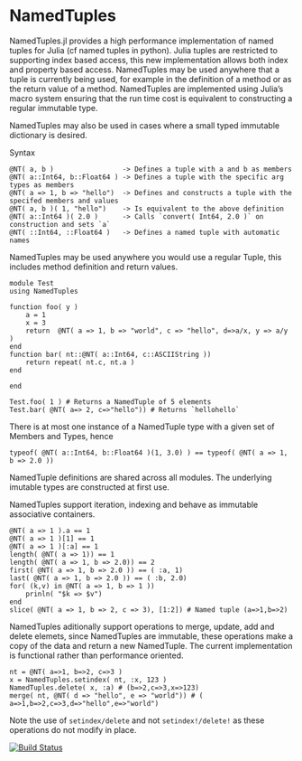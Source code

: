 # NamedTuples

NamedTuples.jl provides a high performance implementation of named tuples for Julia (cf named tuples in python). Julia tuples are restricted to supporting index based access, this new implementation allows both index and property based access. NamedTuples may be used anywhere that a tuple is currently being used, for example in the definition of a method or as the return value of a method. NamedTuples are implemented using Julia’s macro system ensuring that the run time cost is equivalent to constructing a regular immutable type.

NamedTuples may also be used in cases where a small typed immutable dictionary is desired.

Syntax

    @NT( a, b )                 -> Defines a tuple with a and b as members
    @NT( a::Int64, b::Float64 ) -> Defines a tuple with the specific arg types as members
    @NT( a => 1, b => "hello")  -> Defines and constructs a tuple with the specifed members and values
    @NT( a, b )( 1, "hello")    -> Is equivalent to the above definition
    @NT( a::Int64 )( 2.0 )      -> Calls `convert( Int64, 2.0 )` on construction and sets `a`
    @NT( ::Int64, ::Float64 )   -> Defines a named tuple with automatic names


NamedTuples may be used anywhere you would use a regular Tuple, this includes method definition and return values.

    module Test
    using NamedTuples

    function foo( y )
        a = 1
        x = 3
        return  @NT( a => 1, b => "world", c => "hello", d=>a/x, y => a/y  )
    end
    function bar( nt::@NT( a::Int64, c::ASCIIString ))
        return repeat( nt.c, nt.a )
    end

    end

    Test.foo( 1 ) # Returns a NamedTuple of 5 elements
    Test.bar( @NT( a=> 2, c=>"hello")) # Returns `hellohello`


There is at most one instance of a NamedTuple type with a given set of Members and Types, hence

    typeof( @NT( a::Int64, b::Float64 )(1, 3.0) ) == typeof( @NT( a => 1, b => 2.0 ))

NamedTuple definitions are shared across all modules. The underlying imutable types are constructed at first use.

NamedTuples support iteration, indexing and behave as immutable associative containers.

    @NT( a => 1 ).a == 1
    @NT( a => 1 )[1] == 1
    @NT( a => 1 )[:a] == 1
    length( @NT( a => 1)) == 1
    length( @NT( a => 1, b => 2.0)) == 2
    first( @NT( a => 1, b => 2.0 )) == ( :a, 1)
    last( @NT( a => 1, b => 2.0 )) == ( :b, 2.0)
    for( (k,v) in @NT( a => 1, b => 1 ))
        prinln( "$k => $v")
    end
    slice( @NT( a => 1, b => 2, c => 3), [1:2]) # Named tuple (a=>1,b=>2)

NamedTuples aditionally support operations to merge, update, add and delete elemets, since NamedTuples
are immutable, these operations make a copy of the data and return a new NamedTuple. The current
implementation is functional rather than performance oriented.

    nt = @NT( a=>1, b=>2, c=>3 )
    x = NamedTuples.setindex( nt, :x, 123 )
    NamedTuples.delete( x, :a) # (b=>2,c=>3,x=>123)
    merge( nt, @NT( d => "hello", e => "world")) # ( a=>1,b=>2,c=>3,d=>"hello",e=>"world")

Note the use of `setindex/delete` and not `setindex!/delete!` as these operations do not modify in place.

[![Build Status](https://travis-ci.org/mdcfrancis/NamedTuples.jl.svg?branch=master)](https://travis-ci.org/blackrock/NamedTuples.jl)
